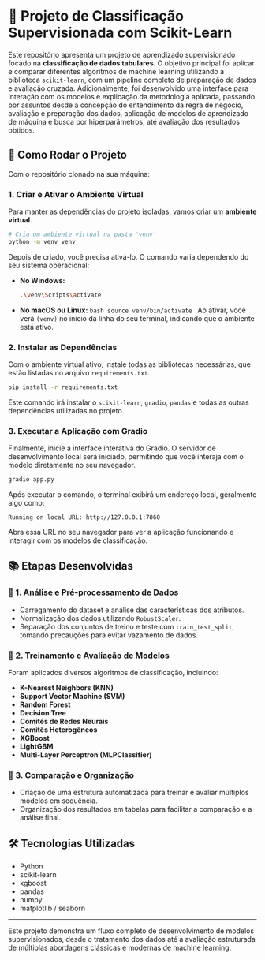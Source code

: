 # 🤖 Projeto de Classificação Supervisionada com Scikit-Learn

Este repositório apresenta um projeto de aprendizado supervisionado focado na **classificação de dados tabulares**. O objetivo principal foi aplicar e comparar diferentes algoritmos de machine learning utilizando a biblioteca `scikit-learn`, com um pipeline completo de preparação de dados e avaliação cruzada. Adicionalmente, foi desenvolvido uma interface para interação com os modelos e explicação da metodologia aplicada, passando por assuntos desde a concepção do entendimento da regra de negócio, avaliação e preparação dos dados, aplicação de modelos de aprendizado de máquina e busca por hiperparâmetros, até avaliação dos resultados obtidos.

## 🚀 Como Rodar o Projeto

Com o repositório clonado na sua máquina:

### 1. Criar e Ativar o Ambiente Virtual

Para manter as dependências do projeto isoladas, vamos criar um **ambiente virtual**.

```bash
# Cria um ambiente virtual na pasta 'venv'
python -m venv venv
```

Depois de criado, você precisa ativá-lo. O comando varia dependendo do seu sistema operacional:

- **No Windows:**

  ```bash
  .\venv\Scripts\activate
  ```

- **No macOS ou Linux:**
  `bash
  source venv/bin/activate
  `
  Ao ativar, você verá `(venv)` no início da linha do seu terminal, indicando que o ambiente está ativo.

### 2. Instalar as Dependências

Com o ambiente virtual ativo, instale todas as bibliotecas necessárias, que estão listadas no arquivo `requirements.txt`.

```bash
pip install -r requirements.txt
```

Este comando irá instalar o `scikit-learn`, `gradio`, `pandas` e todas as outras dependências utilizadas no projeto.

### 3. Executar a Aplicação com Gradio

Finalmente, inicie a interface interativa do Gradio. O servidor de desenvolvimento local será iniciado, permitindo que você interaja com o modelo diretamente no seu navegador.

```bash
gradio app.py
```

Após executar o comando, o terminal exibirá um endereço local, geralmente algo como:

`Running on local URL: http://127.0.0.1:7860`

Abra essa URL no seu navegador para ver a aplicação funcionando e interagir com os modelos de classificação.

## 📚 Etapas Desenvolvidas

### 🔎 1. Análise e Pré-processamento de Dados

- Carregamento do dataset e análise das características dos atributos.
- Normalização dos dados utilizando `RobustScaler`.
- Separação dos conjuntos de treino e teste com `train_test_split`, tomando precauções para evitar vazamento de dados.

### 🧪 2. Treinamento e Avaliação de Modelos

Foram aplicados diversos algoritmos de classificação, incluindo:

- **K-Nearest Neighbors (KNN)**
- **Support Vector Machine (SVM)**
- **Random Forest**
- **Decision Tree**
- **Comitês de Redes Neurais**
- **Comitês Heterogêneos**
- **XGBoost**
- **LightGBM**
- **Multi-Layer Perceptron (MLPClassifier)**

### 🧰 3. Comparação e Organização

- Criação de uma estrutura automatizada para treinar e avaliar múltiplos modelos em sequência.
- Organização dos resultados em tabelas para facilitar a comparação e a análise final.

## 🛠️ Tecnologias Utilizadas

- Python
- scikit-learn
- xgboost
- pandas
- numpy
- matplotlib / seaborn

---

Este projeto demonstra um fluxo completo de desenvolvimento de modelos supervisionados, desde o tratamento dos dados até a avaliação estruturada de múltiplas abordagens clássicas e modernas de machine learning.

